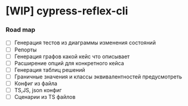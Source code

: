 [WIP] cypress-reflex-cli
=============

### Road map

- [ ] Генерация тестов из диаграммы изменения состояний
- [ ] Репорты
- [ ] Генерация графов какой кейс что описывает
- [ ] Расширение опций для конкретного кейса
- [ ] Генерация таблиц решений
- [ ] Граничные значения и классы эквивалентностей предусмотреть
- [ ] Конфиг из файла
- [ ] TS,JS, json конфиг
- [ ] Сценарии из TS файлов
